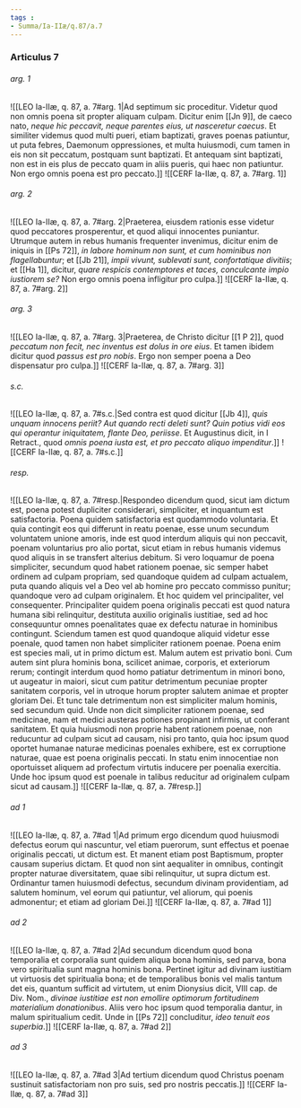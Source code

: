 ```yaml
---
tags : 
- Summa/Ia-IIæ/q.87/a.7
---
```


### Articulus 7

###### arg. 1
![[LEO Ia-IIæ, q. 87, a. 7#arg. 1|Ad septimum sic proceditur. Videtur quod non omnis poena sit propter aliquam culpam. Dicitur enim [[Jn 9]], de caeco nato, *neque hic peccavit, neque parentes eius, ut nasceretur caecus*. Et similiter videmus quod multi pueri, etiam baptizati, graves poenas patiuntur, ut puta febres, Daemonum oppressiones, et multa huiusmodi, cum tamen in eis non sit peccatum, postquam sunt baptizati. Et antequam sint baptizati, non est in eis plus de peccato quam in aliis pueris, qui haec non patiuntur. Non ergo omnis poena est pro peccato.]]
![[CERF Ia-IIæ, q. 87, a. 7#arg. 1]]

###### arg. 2
![[LEO Ia-IIæ, q. 87, a. 7#arg. 2|Praeterea, eiusdem rationis esse videtur quod peccatores prosperentur, et quod aliqui innocentes puniantur. Utrumque autem in rebus humanis frequenter invenimus, dicitur enim de iniquis in [[Ps 72]], *in labore hominum non sunt, et cum hominibus non flagellabuntur*; et [[Jb 21]], *impii vivunt, sublevati sunt, confortatique divitiis*; et [[Ha 1]], dicitur, *quare respicis contemptores et taces, conculcante impio iustiorem se?* Non ergo omnis poena infligitur pro culpa.]]
![[CERF Ia-IIæ, q. 87, a. 7#arg. 2]]

###### arg. 3
![[LEO Ia-IIæ, q. 87, a. 7#arg. 3|Praeterea, de Christo dicitur [[1 P 2]], quod *peccatum non fecit, nec inventus est dolus in ore eius*. Et tamen ibidem dicitur quod *passus est pro nobis*. Ergo non semper poena a Deo dispensatur pro culpa.]]
![[CERF Ia-IIæ, q. 87, a. 7#arg. 3]]

###### s.c.
![[LEO Ia-IIæ, q. 87, a. 7#s.c.|Sed contra est quod dicitur [[Jb 4]], *quis unquam innocens periit? Aut quando recti deleti sunt? Quin potius vidi eos qui operantur iniquitatem, flante Deo, periisse*. Et Augustinus dicit, in I Retract., quod *omnis poena iusta est, et pro peccato aliquo impenditur*.]]
![[CERF Ia-IIæ, q. 87, a. 7#s.c.]]

###### resp.
![[LEO Ia-IIæ, q. 87, a. 7#resp.|Respondeo dicendum quod, sicut iam dictum est, poena potest dupliciter considerari, simpliciter, et inquantum est satisfactoria. Poena quidem satisfactoria est quodammodo voluntaria. Et quia contingit eos qui differunt in reatu poenae, esse unum secundum voluntatem unione amoris, inde est quod interdum aliquis qui non peccavit, poenam voluntarius pro alio portat, sicut etiam in rebus humanis videmus quod aliquis in se transfert alterius debitum. Si vero loquamur de poena simpliciter, secundum quod habet rationem poenae, sic semper habet ordinem ad culpam propriam, sed quandoque quidem ad culpam actualem, puta quando aliquis vel a Deo vel ab homine pro peccato commisso punitur; quandoque vero ad culpam originalem. Et hoc quidem vel principaliter, vel consequenter. Principaliter quidem poena originalis peccati est quod natura humana sibi relinquitur, destituta auxilio originalis iustitiae, sed ad hoc consequuntur omnes poenalitates quae ex defectu naturae in hominibus contingunt. Sciendum tamen est quod quandoque aliquid videtur esse poenale, quod tamen non habet simpliciter rationem poenae. Poena enim est species mali, ut in primo dictum est. Malum autem est privatio boni. Cum autem sint plura hominis bona, scilicet animae, corporis, et exteriorum rerum; contingit interdum quod homo patiatur detrimentum in minori bono, ut augeatur in maiori, sicut cum patitur detrimentum pecuniae propter sanitatem corporis, vel in utroque horum propter salutem animae et propter gloriam Dei. Et tunc tale detrimentum non est simpliciter malum hominis, sed secundum quid. Unde non dicit simpliciter rationem poenae, sed medicinae, nam et medici austeras potiones propinant infirmis, ut conferant sanitatem. Et quia huiusmodi non proprie habent rationem poenae, non reducuntur ad culpam sicut ad causam, nisi pro tanto, quia hoc ipsum quod oportet humanae naturae medicinas poenales exhibere, est ex corruptione naturae, quae est poena originalis peccati. In statu enim innocentiae non oportuisset aliquem ad profectum virtutis inducere per poenalia exercitia. Unde hoc ipsum quod est poenale in talibus reducitur ad originalem culpam sicut ad causam.]]
![[CERF Ia-IIæ, q. 87, a. 7#resp.]]

###### ad 1
![[LEO Ia-IIæ, q. 87, a. 7#ad 1|Ad primum ergo dicendum quod huiusmodi defectus eorum qui nascuntur, vel etiam puerorum, sunt effectus et poenae originalis peccati, ut dictum est. Et manent etiam post Baptismum, propter causam superius dictam. Et quod non sint aequaliter in omnibus, contingit propter naturae diversitatem, quae sibi relinquitur, ut supra dictum est. Ordinantur tamen huiusmodi defectus, secundum divinam providentiam, ad salutem hominum, vel eorum qui patiuntur, vel aliorum, qui poenis admonentur; et etiam ad gloriam Dei.]]
![[CERF Ia-IIæ, q. 87, a. 7#ad 1]]

###### ad 2
![[LEO Ia-IIæ, q. 87, a. 7#ad 2|Ad secundum dicendum quod bona temporalia et corporalia sunt quidem aliqua bona hominis, sed parva, bona vero spiritualia sunt magna hominis bona. Pertinet igitur ad divinam iustitiam ut virtuosis det spiritualia bona; et de temporalibus bonis vel malis tantum det eis, quantum sufficit ad virtutem, ut enim Dionysius dicit, VIII cap. de Div. Nom., *divinae iustitiae est non emollire optimorum fortitudinem materialium donationibus*. Aliis vero hoc ipsum quod temporalia dantur, in malum spiritualium cedit. Unde in [[Ps 72]] concluditur, *ideo tenuit eos superbia*.]]
![[CERF Ia-IIæ, q. 87, a. 7#ad 2]]

###### ad 3
![[LEO Ia-IIæ, q. 87, a. 7#ad 3|Ad tertium dicendum quod Christus poenam sustinuit satisfactoriam non pro suis, sed pro nostris peccatis.]]
![[CERF Ia-IIæ, q. 87, a. 7#ad 3]]

